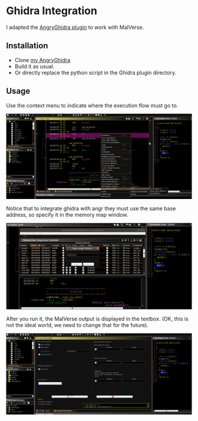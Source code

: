 # Ghidra Integration

I adapted the [AngryGhidra plugin](https://github.com/Nalen98/AngryGhidra) to work with MalVerse.

## Installation

* Clone [my AngryGhidra](https://github.com/marcusbotacin/AngryGhidra)
* Build it as usual.
* Or directly replace the python script in the Ghidra plugin directory.

## Usage

Use the context menu to indicate where the execution flow must go to.

![AngryGhidra Plugin](FIGS/plugin1.png)

Notice that to integrate ghidra with angr they must use the same base address, so specify it in the memory map window.

![AngryGhidra Plugin](FIGS/plugin2.png)

After you run it, the MalVerse output is displayed in the textbox. (OK, this is not the ideal world, we need to change that for the future).

![AngryGhidra Plugin](FIGS/plugin3.png)
